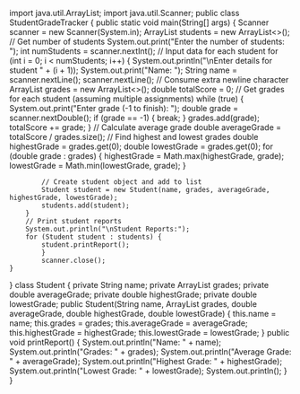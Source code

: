 import java.util.ArrayList;
import java.util.Scanner;
public class StudentGradeTracker {
  public static void main(String[] args) {
        Scanner scanner = new Scanner(System.in);
        ArrayList<Student> students = new ArrayList<>();
        // Get number of students
        System.out.print("Enter the number of students: ");
        int numStudents = scanner.nextInt();
       // Input data for each student
        for (int i = 0; i < numStudents; i++) {
            System.out.println("\nEnter details for student " + (i + 1));
            System.out.print("Name: ");
            String name = scanner.nextLine();
            scanner.nextLine(); // Consume extra newline character
            ArrayList<Double> grades = new ArrayList<>();
            double totalScore = 0;
            // Get grades for each student (assuming multiple assignments)
            while (true) {
                System.out.print("Enter grade (-1 to finish): ");
                double grade = scanner.nextDouble();
                if (grade == -1) {
                    break;
                }
                grades.add(grade);
                totalScore += grade;
            }
            // Calculate average grade
            double averageGrade = totalScore / grades.size();
            // Find highest and lowest grades
            double highestGrade = grades.get(0);
            double lowestGrade = grades.get(0);
            for (double grade : grades) {
                highestGrade = Math.max(highestGrade, grade);
                lowestGrade = Math.min(lowestGrade, grade);
            }

            // Create student object and add to list
            Student student = new Student(name, grades, averageGrade, highestGrade, lowestGrade);
            students.add(student);
        }
        // Print student reports
        System.out.println("\nStudent Reports:");
        for (Student student : students) {
            student.printReport();
            }
            scanner.close();
    }
}
class Student {
    private String name;
    private ArrayList<Double> grades;
    private double averageGrade;
    private double highestGrade;
    private double lowestGrade;
    public Student(String name, ArrayList<Double> grades, double averageGrade, double highestGrade, double lowestGrade) {
        this.name = name;
        this.grades = grades;
        this.averageGrade = averageGrade;
        this.highestGrade = highestGrade;
        this.lowestGrade = lowestGrade;
    }
    public void printReport() {
        System.out.println("Name: " + name);
        System.out.println("Grades: " + grades);
        System.out.println("Average Grade: " + averageGrade);
        System.out.println("Highest Grade: " + highestGrade);
        System.out.println("Lowest Grade: " + lowestGrade);
        System.out.println();
    }
}
